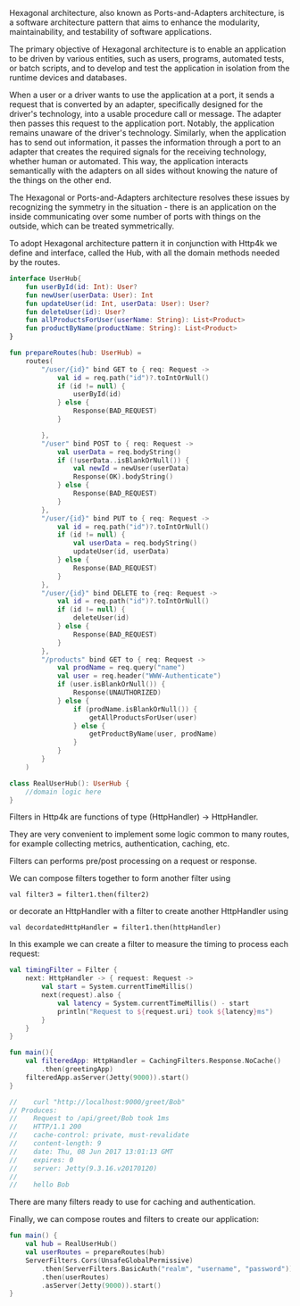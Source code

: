 Hexagonal architecture, also known as Ports-and-Adapters architecture, is a software architecture pattern that aims to enhance the modularity, maintainability, and testability of software applications.

The primary objective of Hexagonal architecture is to enable an application to be driven by various entities, such as users, programs, automated tests, or batch scripts, and to develop and test the application in isolation from the runtime devices and databases.

When a user or a driver wants to use the application at a port, it sends a request that is converted by an adapter, specifically designed for the driver's technology, into a usable procedure call or message. The adapter then passes this request to the application port. Notably, the application remains unaware of the driver's technology. Similarly, when the application has to send out information, it passes the information through a port to an adapter that creates the required signals for the receiving technology, whether human or automated. This way, the application interacts semantically with the adapters on all sides without knowing the nature of the things on the other end.

The Hexagonal or Ports-and-Adapters architecture resolves these issues by recognizing the symmetry in the situation - there is an application on the inside communicating over some number of ports with things on the outside, which can be treated symmetrically.

To adopt Hexagonal architecture pattern it in conjunction with Http4k we define and interface, called the Hub, with all the domain methods needed by the routes.


~~~kotlin
interface UserHub{
    fun userById(id: Int): User?
    fun newUser(userData: User): Int
    fun updateUser(id: Int, userData: User): User?
    fun deleteUser(id): User?
    fun allProductsForUser(userName: String): List<Product>
    fun productByName(productName: String): List<Product>
}

fun prepareRoutes(hub: UserHub) =
    routes(
        "/user/{id}" bind GET to { req: Request ->
            val id = req.path("id")?.toIntOrNull()
            if (id != null) {
                userById(id)
            } else {
                Response(BAD_REQUEST)
            }

        },
        "/user" bind POST to { req: Request ->
            val userData = req.bodyString()
            if (!userData..isBlankOrNull()) {
                val newId = newUser(userData)
                Response(OK).bodyString()
            } else {
                Response(BAD_REQUEST)
            }
        },
        "/user/{id}" bind PUT to { req: Request ->
            val id = req.path("id")?.toIntOrNull()
            if (id != null) {
                val userData = req.bodyString()
                updateUser(id, userData)
            } else {
                Response(BAD_REQUEST)
            }
        },
        "/user/{id}" bind DELETE to {req: Request ->
            val id = req.path("id")?.toIntOrNull()
            if (id != null) {
                deleteUser(id)
            } else {
                Response(BAD_REQUEST)
            }
        },
        "/products" bind GET to { req: Request ->
            val prodName = req.query("name")
            val user = req.header("WWW-Authenticate")
            if (user.isBlankOrNull()) {
                Response(UNAUTHORIZED)
            } else {
                if (prodName.isBlankOrNull()) {
                    getAllProductsForUser(user)
                } else {
                    getProductByName(user, prodName)
                }
            }
        }
    )

class RealUserHub(): UserHub {
    //domain logic here
}

~~~

Filters in Http4k are functions of type (HttpHandler) -> HttpHandler.

They are very convenient to implement some logic common to many routes, for example collecting metrics, authentication, caching, etc.

Filters can performs pre/post processing on a request or response. 

We can compose filters together to form another filter using 

`val filter3 = filter1.then(filter2)`

or decorate an HttpHandler with a filter to create another HttpHandler using 

`val decordatedHttpHandler = filter1.then(httpHandler)`

In this example we can create a filter to measure the timing to process each request:

~~~kotlin
val timingFilter = Filter {
    next: HttpHandler -> { request: Request ->
        val start = System.currentTimeMillis()
        next(request).also {
            val latency = System.currentTimeMillis() - start
            println("Request to ${request.uri} took ${latency}ms")
        }
    }
}

fun main(){
    val filteredApp: HttpHandler = CachingFilters.Response.NoCache()
        .then(greetingApp)
    filteredApp.asServer(Jetty(9000)).start()
}

//    curl "http://localhost:9000/greet/Bob"
// Produces:
//    Request to /api/greet/Bob took 1ms
//    HTTP/1.1 200
//    cache-control: private, must-revalidate
//    content-length: 9
//    date: Thu, 08 Jun 2017 13:01:13 GMT
//    expires: 0
//    server: Jetty(9.3.16.v20170120)
//
//    hello Bob
~~~

There are many filters ready to use for caching and authentication.

Finally, we can compose routes and filters to create our application:

~~~kotlin
fun main() {
    val hub = RealUserHub()
    val userRoutes = prepareRoutes(hub)
    ServerFilters.Cors(UnsafeGlobalPermissive)
        .then(ServerFilters.BasicAuth("realm", "username", "password"))
        .then(userRoutes)
        .asServer(Jetty(9000)).start()
}
~~~
